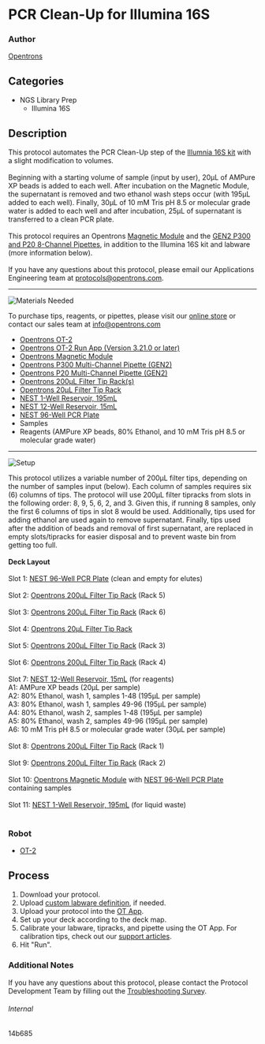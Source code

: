 # PCR Clean-Up for Illumina 16S

### Author
[Opentrons](https://opentrons.com/)

## Categories
* NGS Library Prep
	* Illumina 16S


## Description
This protocol automates the PCR Clean-Up step of the [Illumnia 16S kit](https://support.illumina.com/downloads/16s_metagenomic_sequencing_library_preparation.html) with a slight modification to volumes.</br>
</br>
Beginning with a starting volume of sample (input by user), 20µL of AMPure XP beads is added to each well. After incubation on the Magnetic Module, the supernatant is removed and two ethanol wash steps occur (with 195µL added to each well). Finally, 30µL of 10 mM Tris pH 8.5 or molecular grade water is added to each well and after incubation, 25µL of supernatant is transferred to a clean PCR plate.</br>
</br>
This protocol requires an Opentrons [Magnetic Module](https://shop.opentrons.com/collections/hardware-modules/products/magdeck) and the [GEN2 P300 and P20 8-Channel Pipettes](https://shop.opentrons.com/collections/ot-2-pipettes/products/8-channel-electronic-pipette), in addition to the Illumina 16S kit and labware (more information below).
</br>
</br>
If you have any questions about this protocol, please email our Applications Engineering team at [protocols@opentrons.com](mailto:protocols@opentrons.com).

---
![Materials Needed](https://s3.amazonaws.com/opentrons-protocol-library-website/custom-README-images/001-General+Headings/materials.png)

To purchase tips, reagents, or pipettes, please visit our [online store](https://shop.opentrons.com/) or contact our sales team at [info@opentrons.com](mailto:info@opentrons.com)

* [Opentrons OT-2](https://shop.opentrons.com/collections/ot-2-robot/products/ot-2)
* [Opentrons OT-2 Run App (Version 3.21.0 or later)](https://opentrons.com/ot-app/)
* [Opentrons Magnetic Module](https://shop.opentrons.com/collections/hardware-modules/products/magdeck)
* [Opentrons P300 Multi-Channel Pipette (GEN2)](https://shop.opentrons.com/collections/ot-2-robot/products/8-channel-electronic-pipette)
* [Opentrons P20 Multi-Channel Pipette (GEN2)](https://shop.opentrons.com/collections/ot-2-robot/products/8-channel-electronic-pipette)
* [Opentrons 200µL Filter Tip Rack(s)](https://shop.opentrons.com/collections/opentrons-tips)
* [Opentrons 20µL Filter Tip Rack](https://shop.opentrons.com/collections/opentrons-tips)
* [NEST 1-Well Reservoir, 195mL](https://shop.opentrons.com/collections/verified-labware/products/nest-1-well-reservoir-195-ml)
* [NEST 12-Well Reservoir, 15mL](https://shop.opentrons.com/collections/verified-labware/products/nest-12-well-reservoir-15-ml)
* [NEST 96-Well PCR Plate](https://shop.opentrons.com/collections/verified-labware/products/nest-0-1-ml-96-well-pcr-plate-full-skirt)
* Samples
* Reagents (AMPure XP beads, 80% Ethanol, and 10 mM Tris pH 8.5 or molecular grade water)

---
![Setup](https://s3.amazonaws.com/opentrons-protocol-library-website/custom-README-images/001-General+Headings/Setup.png)

This protocol utilizes a variable number of 200µL filter tips, depending on the number of samples input (below). Each column of samples requires six (6) columns of tips. The protocol will use 200µL filter tipracks from slots in the following order: 8, 9, 5, 6, 2, and 3. Given this, if running 8 samples, only the first 6 columns of tips in slot 8 would be used. Additionally, tips used for adding ethanol are used again to remove supernatant. Finally, tips used after the addition of beads and removal of first supernatant, are replaced in empty slots/tipracks for easier disposal and to prevent waste bin from getting too full.</br>
</br>
**Deck Layout**</br>
</br>
Slot 1: [NEST 96-Well PCR Plate](https://shop.opentrons.com/collections/verified-labware/products/nest-0-1-ml-96-well-pcr-plate-full-skirt) (clean and empty for elutes)</br>
</br>
Slot 2: [Opentrons 200µL Filter Tip Rack](https://shop.opentrons.com/collections/opentrons-tips) (Rack 5)</br>
</br>
Slot 3: [Opentrons 200µL Filter Tip Rack](https://shop.opentrons.com/collections/opentrons-tips) (Rack 6)</br>
</br>
Slot 4: [Opentrons 20µL Filter Tip Rack](https://shop.opentrons.com/collections/opentrons-tips)</br>
</br>
Slot 5: [Opentrons 200µL Filter Tip Rack](https://shop.opentrons.com/collections/opentrons-tips) (Rack 3)</br>
</br>
Slot 6: [Opentrons 200µL Filter Tip Rack](https://shop.opentrons.com/collections/opentrons-tips) (Rack 4)</br>
</br>
Slot 7: [NEST 12-Well Reservoir, 15mL](https://shop.opentrons.com/collections/verified-labware/products/nest-12-well-reservoir-15-ml) (for reagents)</br>
A1: AMPure XP beads (20µL per sample)</br>
A2: 80% Ethanol, wash 1, samples 1-48 (195µL per sample)</br>
A3: 80% Ethanol, wash 1, samples 49-96 (195µL per sample)</br>
A4: 80% Ethanol, wash 2, samples 1-48 (195µL per sample)</br>
A5: 80% Ethanol, wash 2, samples 49-96 (195µL per sample)</br>
A6: 10 mM Tris pH 8.5 or molecular grade water (30µL per sample)</br>
</br>
Slot 8: [Opentrons 200µL Filter Tip Rack](https://shop.opentrons.com/collections/opentrons-tips) (Rack 1)</br>
</br>
Slot 9: [Opentrons 200µL Filter Tip Rack](https://shop.opentrons.com/collections/opentrons-tips) (Rack 2)</br>
</br>
Slot 10: [Opentrons Magnetic Module](https://shop.opentrons.com/collections/hardware-modules/products/magdeck) with [NEST 96-Well PCR Plate](https://shop.opentrons.com/collections/verified-labware/products/nest-0-1-ml-96-well-pcr-plate-full-skirt) containing samples</br>
</br>
Slot 11: [NEST 1-Well Reservoir, 195mL](https://shop.opentrons.com/collections/verified-labware/products/nest-1-well-reservoir-195-ml) (for liquid waste)</br>
</br>


### Robot
* [OT-2](https://opentrons.com/ot-2)

## Process

1. Download your protocol.
2. Upload [custom labware definition](https://support.opentrons.com/en/articles/3136506-using-labware-in-your-protocols), if needed.
3. Upload your protocol into the [OT App](https://opentrons.com/ot-app).
4. Set up your deck according to the deck map.
5. Calibrate your labware, tipracks, and pipette using the OT App. For calibration tips, check out our [support articles](https://support.opentrons.com/en/collections/1559720-guide-for-getting-started-with-the-ot-2).
6. Hit "Run".

### Additional Notes
If you have any questions about this protocol, please contact the Protocol Development Team by filling out the [Troubleshooting Survey](https://protocol-troubleshooting.paperform.co/).

###### Internal
14b685
